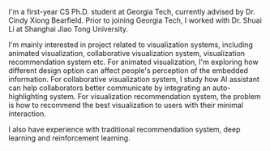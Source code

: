 <!-- Write your biography here. Tell the world about yourself. Link to your favorite [subreddit](http://reddit.com). You can put a picture in, too. The code is already in, just name your picture `prof_pic.jpg` and put it in the `img/` folder.

Put your address / P.O. box / other info right below your picture. You can also disable any these elements by editing `profile` property of the YAML header of your `_pages/about.md`. Edit `_bibliography/papers.bib` and Jekyll will render your [publications page](/al-folio/publications/) automatically.

Link to your social media connections, too. This theme is set up to use [Font Awesome icons](https://fontawesome.com/) and [Academicons](https://jpswalsh.github.io/academicons/), like the ones below. Add your Facebook, Twitter, LinkedIn, Google Scholar, or just disable all of them. -->
I'm a first-year CS Ph.D. student at Georgia Tech, currently advised by Dr. Cindy Xiong Bearfield. Prior to joining Georgia Tech, I worked with Dr. Shuai Li at Shanghai Jiao Tong University.

I'm mainly interested in project related to visualization systems, including animated visualization, collaborative visualization system, visualization recommendation system etc. For animated visualization, I'm exploring how different design option can affect people's perception of the embedded information. For collaborative visualization system, I study how AI assistant can help collaborators better communicate by integrating an auto-highlighting system. For visualization recommendation system, the problem is how to recommend the best visualization to users with their minimal interaction. 

I also have experience with traditional recommendation system, deep learning and reinforcement learning.